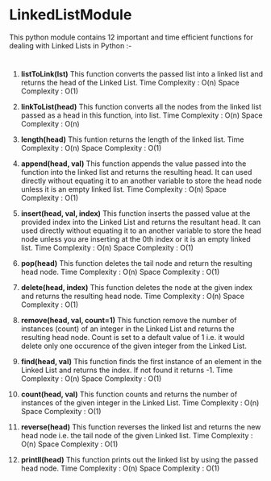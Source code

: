 # LinkedListModule
This python module contains 12 important and time efficient functions for dealing with Linked Lists in Python :-
#
1. **listToLink(lst)**
	This function converts the passed list into a linked list and returns the head of the Linked List.
	Time Complexity : O(n)
	Space Complexity : O(1)
      
2. **linkToList(head)**
	This function converts all the nodes from the linked list passed as a head in this function, into list.
	Time Complexity : O(n)
	Space Complexity : O(n)
	
3. **length(head)**
	This funtion returns the length of the linked list.
	Time Complexity : O(n)
	Space Complexity : O(1)
	
4. **append(head, val)**
	This function appends the value passed into the function into the linked list and returns the resulting head. 
	It can used directly without equating it to an another variable to store the head node unless it is an empty linked list.
	Time Complexity : O(n)
	Space Complexity : O(1)

5. **insert(head, val, index)**
	This function inserts the passed value at the provided index into the Linked List and returns the resultant head.
	It can used directly without equating it to an another variable to store the head node unless you are inserting at the 0th index or
	it is an empty linked list.
	Time Complexity : O(n)
	Space Complexity : O(1)
	
6. **pop(head)**
	This function deletes the tail node and return the resulting head node.
	Time Complexity : O(n)
	Space Complexity : O(1)
	
7. **delete(head, index)**
	This function deletes the node at the given index and returns the resulting head node.
	Time Complexity : O(n)
	Space Complexity : O(1)
	
8. **remove(head, val, count=1)**
	This function remove the number of instances (count) of an integer in the Linked List and returns the resulting head node.
	Count is set to a default value of 1 i.e. it would delete only one occurence of the given integer from the Linked List.
	

9. **find(head, val)**
	This function finds the first instance of an element in the Linked List and returns the index.
	If not found it returns -1.
	Time Complexity : O(n)
	Space Complexity : O(1)
	
10. **count(head, val)**
	This function counts and returns the number of instances of the given integer in the Linked List.
	Time Complexity : O(n)
	Space Complexity : O(1)

11. **reverse(head)**
	This function reverses the linked list and returns the new head node i.e. the tail node of the given Linked list.
	Time Complexity : O(n)
	Space Complexity : O(1)	

12. **printll(head)**
	This function prints out the linked list by using the passed head node.
	Time Complexity : O(n)
	Space Complexity : O(1)
